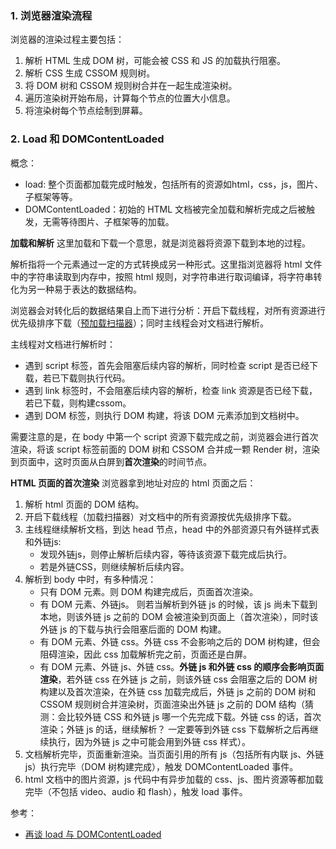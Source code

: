 ### 1. 浏览器渲染流程
浏览器的渲染过程主要包括：
1. 解析 HTML 生成 DOM 树，可能会被 CSS 和 JS 的加载执行阻塞。
2. 解析 CSS 生成 CSSOM 规则树。
3. 将 DOM 树和 CSSOM 规则树合并在一起生成渲染树。
4. 遍历渲染树开始布局，计算每个节点的位置大小信息。
5. 将渲染树每个节点绘制到屏幕。

### 2. Load 和 DOMContentLoaded
概念：
- load: 整个页面都加载完成时触发，包括所有的资源如html，css，js，图片、子框架等等。
- DOMContentLoaded：初始的 HTML 文档被完全加载和解析完成之后被触发，无需等待图片、子框架等的加载。

**加载和解析**
这里加载和下载一个意思，就是浏览器将资源下载到本地的过程。

解析指将一个元素通过一定的方式转换成另一种形式。这里指浏览器将 html 文件中的字符串读取到内存中，按照 html 规则，对字符串进行取词编译，将字符串转化为另一种易于表达的数据结构。

浏览器会对转化后的数据结果自上而下进行分析：开启下载线程，对所有资源进行优先级排序下载（[预加载扫描器](https://developer.mozilla.org/zh-CN/docs/Web/Performance/%E6%B5%8F%E8%A7%88%E5%99%A8%E6%B8%B2%E6%9F%93%E9%A1%B5%E9%9D%A2%E7%9A%84%E5%B7%A5%E4%BD%9C%E5%8E%9F%E7%90%86#%E9%A2%84%E5%8A%A0%E8%BD%BD%E6%89%AB%E6%8F%8F%E5%99%A8)）；同时主线程会对文档进行解析。

主线程对文档进行解析时：
- 遇到 script 标签，首先会阻塞后续内容的解析，同时检查 script 是否已经下载，若已下载则执行代码。
- 遇到 link 标签时，不会阻塞后续内容的解析，检查 link 资源是否已经下载，若已下载，则构建cssom。
- 遇到 DOM 标签，则执行 DOM 构建，将该 DOM 元素添加到文档树中。

需要注意的是，在 body 中第一个 script 资源下载完成之前，浏览器会进行首次渲染，将该 script 标签前面的 DOM 树和 CSSOM 合并成一颗 Render 树，渲染到页面中，这时页面从白屏到**首次渲染**的时间节点。

**HTML 页面的首次渲染**
浏览器拿到地址对应的 html 页面之后：
1. 解析 html 页面的 DOM 结构。
2. 开启下载线程（加载扫描器）对文档中的所有资源按优先级排序下载。
3. 主线程继续解析文档，到达 head 节点，head 中的外部资源只有外链样式表和外链js:
   - 发现外链js，则停止解析后续内容，等待该资源下载完成后执行。
   - 若是外链CSS，则继续解析后续内容。
4. 解析到 body 中时，有多种情况：
   - 只有 DOM 元素。则 DOM 构建完成后，页面首次渲染。
   - 有 DOM 元素、外链js。 则若当解析到外链 js 的时候，该 js 尚未下载到本地，则该外链 js 之前的 DOM 会被渲染到页面上（首次渲染），同时该外链 js 的下载与执行会阻塞后面的 DOM 构建。
   - 有 DOM 元素、外链 css。外链 css 不会影响之后的 DOM 树构建，但会阻碍渲染，因此 css 加载解析完之前，页面还是白屏。
   - 有 DOM 元素、外链 js、外链 css。**外链 js 和外链 css 的顺序会影响页面渲染**，若外链 css 在外链 js 之前，则该外链 css 会阻塞之后的 DOM 树构建以及首次渲染，在外链 css 加载完成后，外链 js 之前的 DOM 树和 CSSOM 规则树合并渲染树，页面渲染出外链 js 之前的 DOM 结构（猜测：会比较外链 CSS 和外链 js 哪一个先完成下载。外链 css 的话，首次渲染；外链 js 的话，继续解析？  一定要等到外链 css 下载解析之后再继续执行，因为外链 js 之中可能会用到外链 css 样式）。
5. 文档解析完毕，页面重新渲染。当页面引用的所有 js（包括所有内联 js、外链 js）执行完毕（DOM 树构建完成），触发 DOMContentLoaded 事件。
6. html 文档中的图片资源，js 代码中有异步加载的 css、js、图片资源等都加载完毕（不包括 video、audio 和 flash），触发 load 事件。

参考：
- [再谈 load 与 DOMContentLoaded](https://github.com/lucefer/lucefer.github.io/issues/3)